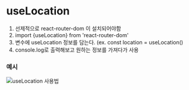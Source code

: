 # useLocation 
1. 선제적으로 react-router-dom 이 설치되어야함
2. import {useLocation} from 'react-router-dom'
3. 변수에 useLocation 정보를 담는다. (ex. const location = useLocation()
4. console.log로 출력해보고 원하는 정보를 가져다가 사용

### 예시

![useLocation 사용법](https://user-images.githubusercontent.com/109060295/215429007-33c9b45b-5d8b-4954-bcb9-bc96e1f692ce.png)
